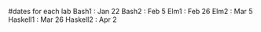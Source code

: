 #dates for each lab
Bash1    : Jan 22
Bash2    : Feb 5
Elm1     : Feb 26
Elm2     : Mar 5
Haskell1 : Mar 26
Haskell2 : Apr 2 
